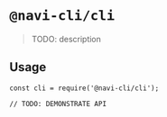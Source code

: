 # `@navi-cli/cli`

> TODO: description

## Usage

```
const cli = require('@navi-cli/cli');

// TODO: DEMONSTRATE API
```
